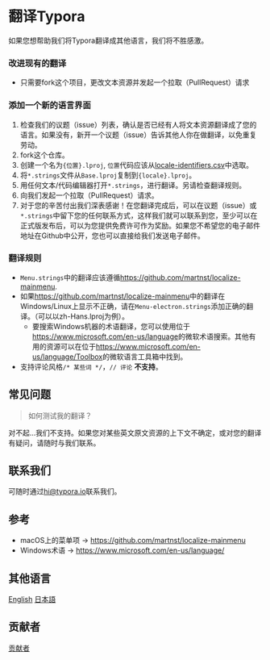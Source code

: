 # 翻译Typora

如果您想帮助我们将Typora翻译成其他语言，我们将不胜感激。

### 改进现有的翻译

- 只需要fork这个项目，更改文本资源并发起一个拉取（PullRequest）请求

### 添加一个新的语言界面

1. 检查我们的议题（issue）列表，确认是否已经有人将文本资源翻译成了您的语言。如果没有，新开一个议题（issue）告诉其他人你在做翻译，以免重复劳动。
2. fork这个仓库。
3. 创建一个名为`{位置}.lproj`, `位置`代码应该从[locale-identifiers.csv](locale-identifiers.csv)中选取。
4. 将`*.strings`文件从`Base.lproj`复制到`{locale}.lproj`。
5. 用任何文本/代码编辑器打开`*.strings`，进行翻译。另请检查翻译规则。
6. 向我们发起一个拉取（PullRequest）请求。
7. 对于您的辛苦付出我们深表感谢！在您翻译完成后，可以在议题（issue）或`*.strings`中留下您的任何联系方式，这样我们就可以联系到您，至少可以在正式版发布后，可以为您提供免费许可作为奖励。如果您不希望您的电子邮件地址在Github中公开，您也可以直接给我们发送电子邮件。

### 翻译规则

- `Menu.strings`中的翻译应该遵循<https://github.com/martnst/localize-mainmenu>.
- 如果<https://github.com/martnst/localize-mainmenu>中的翻译在Windows/Linux上显示不正确，请在`Menu-electron.strings`添加正确的翻译。（可以以zh-Hans.lproj为例）。
  - 要搜索Windows机器的术语翻译，您可以使用位于<https://www.microsoft.com/en-us/language>的微软术语搜索。其他有用的资源可以在位于<https://www.microsoft.com/en-us/language/Toolbox>的微软语言工具箱中找到。
- 支持评论风格`/* 某些词 */`，`// 评论` **不支持**。

## 常见问题

> 如何测试我的翻译？

对不起...我们不支持。如果您对某些英文原文资源的上下文不确定，或对您的翻译有疑问，请随时与我们联系。

## 联系我们

可随时通过<hi@typora.io>联系我们。

## 参考

- macOS上的菜单项 → <https://github.com/martnst/localize-mainmenu>
- Windows术语 → <https://www.microsoft.com/en-us/language/>

## 其他语言

[English](Readme.md)
[日本語](Readme-ja.md)

## 贡献者

[贡献者](Readme.md#Credits)
